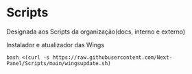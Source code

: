 # Scripts
Designada aos Scripts da organização(docs, interno e externo)

Instalador e atualizador das Wings

```bash <(curl -s https://raw.githubusercontent.com/Next-Panel/Scripts/main/wingsupdate.sh)```

